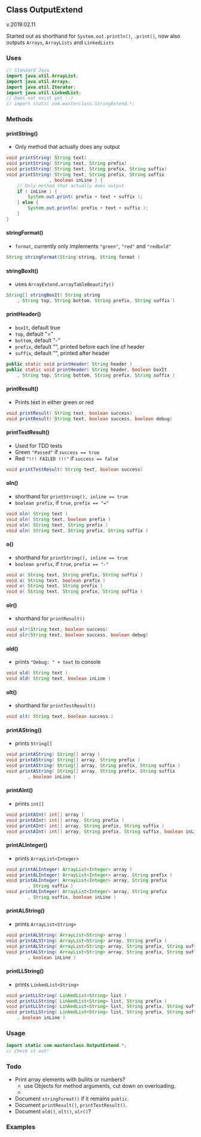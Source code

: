 ## Class OutputExtend

v.2019.02.11

Started out as shorthand for `System.out.println()`, `.print()`, now also outputs `Arrays`, `ArrayLists` and `LinkedLists`

### Uses

```java
// Standard Java
import java.util.ArrayList;
import java.util.Arrays;
import java.util.Iterator;
import java.util.LinkedList;
// Does not exist yet :-)
// import static com.masterclass.StringExtend.*;
```



### Methods

#### printString()

- Only method that actually does any output

```java
void printString( String text)
void printString( String text, String prefix)
void printString( String text, String prefix, String suffix)
void printString( String text, String prefix, String suffix
				, boolean inLine ) {
    // Only method that actually does output.
    if ( inLine ) {
        System.out.print( prefix + text + suffix );
    } else {
        System.out.println( prefix + text + suffix );
    }
}
```

#### stringFormat()

- `format`, currently only implements `"green"`, `"red"` and `"redbold"`

```java
String stringFormat(String string, String format )
```

#### stringBoxIt()

- uses `ArrayExtend.arrayTableBeautify()`

```java
String[] stringBoxIt( String string
    , String top, String bottom, String prefix, String suffix )
```

#### printHeader()

- `boxIt`, default true
- `top`, default "="
- `bottom`, default "-"
- `prefix`, default "", printed before each line of header
- `suffix`, default "", printed after header

```java
public static void printHeader( String header )
public static void printHeader( String header, boolean boxIt
    , String top, String bottom, String prefix, String suffix )
```

#### printResult()

- Prints text in either green or red

```java
void printResult( String text, boolean success)
void printResult( String text, boolean success, boolean debug)
```

#### printTestResult()

- Used for TDD tests
- Green `"Passed"` if `success == true`
- Red `"!!! FAILED !!!"` if `success == false`

```java
void printTestResult( String text, boolean success)
```

#### oln()

- shorthand for  `printString(), inline == true` 
- `boolean prefix`, if `true`, `prefix == "="`

```java
void oln( String text )
void oln( String text, boolean prefix )
void oln( String text, String prefix )
void oln( String text, String prefix, String suffix )
```

#### o()

* shorthand for `printString(), inline == true`
* `boolean prefix`, if `true`, `prefix == "-"`

```java
void o( String text, String prefix, String suffix )
void o( String text, boolean prefix )
void o( String text, String prefix )
void o( String text, String prefix, String suffix )
```

#### olr()

- shorthand for `printResult()`

```java
void olr(String text, boolean success)
void olr(String text, boolean success, boolean debug)
```

#### old()

- prints `"Debug: " + text` to console

```java
void old( String text )
void old( String text, boolean inLine )
```

#### olt()

- shorthand for `printTestResult()`

```java
void olt( String text, boolean success )
```

#### printAString()

- prints `String[]`

```java
void printAString( String[] array )
void printAString( String[] array, String prefix )
void printAString( String[] array, String prefix, String suffix )
void printAString( String[] array, String prefix, String suffix
		, boolean inLine )
```

#### printAInt()

- prints `int[]`

```java
void printAInt( int[] array )
void printAInt( int[] array, String prefix )
void printAInt( int[] array, String prefix, String suffix )
void printAInt( int[] array, String prefix, String suffix, boolean inLine )
```

#### printALInteger()

- prints `ArrayList<Integer>`

```java
void printALInteger( ArrayList<Integer> array )
void printALInteger( ArrayList<Integer> array, String prefix )
void printALInteger( ArrayList<Integer> array, String prefix
		, String suffix )
void printALInteger( ArrayList<Integer> array, String prefix
		, String suffix, boolean inLine )
```

#### printALString()

- prints `ArrayList<String>`

```java
void printALString( ArrayList<String> array )
void printALString( ArrayList<String> array, String prefix )
void printALString( ArrayList<String> array, String prefix, String suffix )
void printALString( ArrayList<String> array, String prefix, String suffix
		, boolean inLine )
```

#### printLLString()

- prints `LinkedList<String>`

```java
void printLLString( LinkedList<String> list )
void printLLString( LinkedList<String> list, String prefix )
void printLLString( LinkedList<String> list, String prefix, String suffix )
void printLLString( LinkedList<String> list, String prefix, String suffix
	, boolean inLine )
```



### Usage

```java
import static com.masterclass.OutputExtend.*;
// Check it out!
```



### Todo

* Print array elements with bullits or numbers?
  * use Objects for method arguments, cut down on overloading.
  * 
* Document `stringFormat()` if it remains `public`.
* Document `printResult()`, `printTestResult()`.
* Document `old()`, `olt()`, `olr()`?



### Examples

```java

```

